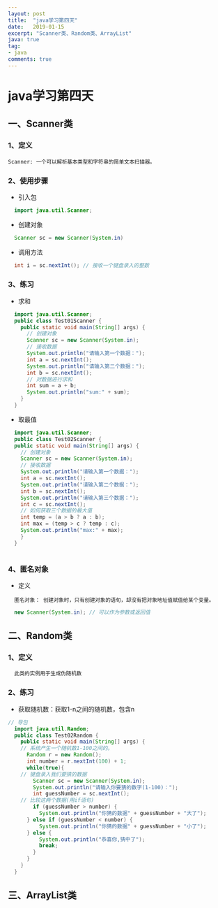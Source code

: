```yaml
---
layout: post
title:  "java学习第四天"
date:   2019-01-15
excerpt: "Scanner类、Random类、ArrayList"
java: true
tag:
- java
comments: true
---
```


# java学习第四天

## 一、Scanner类

### 1、定义

```shell
Scanner: 一个可以解析基本类型和字符串的简单文本扫描器。
```

### 2、使用步骤

* 引入包

```java
  import java.util.Scanner;
```

* 创建对象

```java
  Scanner sc = new Scanner(System.in)
```

* 调用方法

```java
  int i = sc.nextInt(); // 接收一个键盘录入的整数
```

### 3、练习

* 求和

```java
  import java.util.Scanner;
  public class Test01Scanner {
    public static void main(String[] args) {
      // 创建对象
      Scanner sc = new Scanner(System.in);
      // 接收数据
      System.out.println("请输入第一个数据：");
      int a = sc.nextInt();
      System.out.println("请输入第二个数据：");
      int b = sc.nextInt();
      // 对数据进行求和
      int sum = a + b;
      System.out.println("sum:" + sum);
    }
  }

```

* 取最值

```java
  import java.util.Scanner;
  public class Test02Scanner {
  public static void main(String[] args) {
    // 创建对象
    Scanner sc = new Scanner(System.in);
    // 接收数据
    System.out.println("请输入第一个数据：");
    int a = sc.nextInt();
    System.out.println("请输入第二个数据：");
    int b = sc.nextInt();
    System.out.println("请输入第三个数据：");
    int c = sc.nextInt();
    // 如何获取三个数据的最大值
    int temp = (a > b ? a : b);
    int max = (temp > c ? temp : c);
    System.out.println("max:" + max);
    }
  }
  
```

### 4、匿名对象

* 定义
```shell
  匿名对象： 创建对象时，只有创建对象的语句，却没有把对象地址值赋值给某个变量。
```
```java
  new Scanner(System.in); // 可以作为参数或返回值
```

## 二、Random类

### 1、定义

```shell
  此类的实例用于生成伪随机数
```

### 2、练习

* 获取随机数：获取1-n之间的随机数，包含n

```java
// 导包
  import java.util.Random;
  public class Test02Random {
    public static void main(String[] args) {
    // 系统产生一个随机数1‐100之间的。
      Random r = new Random();
      int number = r.nextInt(100) + 1;
      while(true){
    // 键盘录入我们要猜的数据
        Scanner sc = new Scanner(System.in);
        System.out.println("请输入你要猜的数字(1‐100)：");
        int guessNumber = sc.nextInt();
    // 比较这两个数据(用if语句)
        if (guessNumber > number) {
          System.out.println("你猜的数据" + guessNumber + "大了");
      } else if (guessNumber < number) {
          System.out.println("你猜的数据" + guessNumber + "小了");
      } else {
          System.out.println("恭喜你,猜中了");
          break;
        }
      }
    }
  }

```

## 三、ArrayList类


